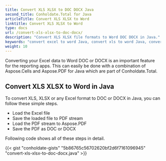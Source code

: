```yaml
---
title: Convert XLS XLSX to DOC DOCX Java
second_title: Conholdate.Total for Java
articleTitle: Convert XLS XLSX to Word
linktitle: Convert XLS XLSX to Word
type: docs
url: /convert-xls-xlsx-to-doc-docx/
description: "Convert XLS XLSX file formats to Word DOC DOCX in Java."
keywords: "convert excel to word Java, convert xls to word Java, convert xlsx to word Java, java convert xls xlsx, xls to doc docx java, xlsx to doc docx eclipse java, Java converter for xls, Java converter for xlsx, excel to pdf Java, sheets to pdf"
weight: 10
---
```


Converting your Excel data to Word DOC or DOCX is an important feature for the reporting apps. This can easily be done with a combination of Aspose.Cells and Aspose.PDF for Java which are part of Conholdate.Total.

## **Convert XLS XLSX to Word in Java**
To convert XLS, XLSX or any Excel format to DOC or DOCX in Java, you can follow these simple steps.

- Load the Excel file
- Save the loaded file to PDF stream
- Load the PDF stream to Aspose.PDF
- Save the PDF as DOC or DOCX

Following code shows all of these steps in detail.

{{< gist "conholdate-gists" "5b86765c56702620bf2d6f7161096945" "convert-xls-xlsx-to-doc-docx.java" >}}